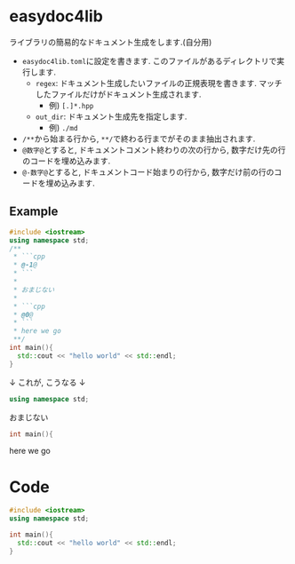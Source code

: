 # easydoc4lib

ライブラリの簡易的なドキュメント生成をします.(自分用)

- `easydoc4lib.toml`に設定を書きます. このファイルがあるディレクトリで実行します.
  - `regex`: ドキュメント生成したいファイルの正規表現を書きます. マッチしたファイルだけがドキュメント生成されます.
    - 例) `[.]*.hpp`
  - `out_dir`: ドキュメント生成先を指定します.
    - 例) `./md`
- `/**`から始まる行から, `**/`で終わる行までがそのまま抽出されます.
- `@数字@`とすると, ドキュメントコメント終わりの次の行から, 数字だけ先の行のコードを埋め込みます.
- `@-数字@`とすると, ドキュメントコード始まりの行から, 数字だけ前の行のコードを埋め込みます.

## Example

```cpp
#include <iostream>
using namespace std;
/**
 * ```cpp
 * @-1@
 * ```
 *
 * おまじない
 *
 * ```cpp
 * @0@
 * ```
 * here we go
 **/
int main(){
  std::cout << "hello world" << std::endl;
}
```
↓
これが, こうなる
↓

```cpp
using namespace std;
```

おまじない

```cpp
int main(){
```
here we go
# Code

```cpp
#include <iostream>
using namespace std;

int main(){
  std::cout << "hello world" << std::endl;
}
```
